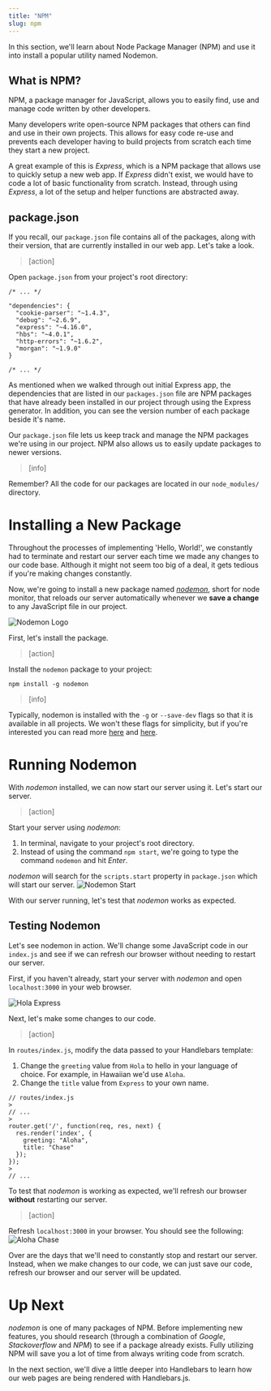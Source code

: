 ```yaml
---
title: "NPM"
slug: npm
---
```


In this section, we'll learn about Node Package Manager (NPM) and use it into install a popular utility named Nodemon.

## What is NPM?

NPM, a package manager for JavaScript, allows you to easily find, use and manage code written by other developers.

Many developers write open-source NPM packages that others can find and use in their own projects. This allows for easy code re-use and prevents each developer having to build projects from scratch each time they start a new project.

A great example of this is _Express_, which is a NPM package that allows use to quickly setup a new web app. If _Express_ didn't exist, we would have to code a lot of basic functionality from scratch. Instead, through using _Express_, a lot of the setup and helper functions are abstracted away.

## package.json

If you recall, our `package.json` file contains all of the packages, along with their version, that are currently installed in our web app. Let's take a look.

> [action]
>
Open `package.json` from your project's root directory:
>
```
/* ... */

"dependencies": {
  "cookie-parser": "~1.4.3",
  "debug": "~2.6.9",
  "express": "~4.16.0",
  "hbs": "~4.0.1",
  "http-errors": "~1.6.2",
  "morgan": "~1.9.0"
}

/* ... */
```
>
As mentioned when we walked through out initial Express app, the dependencies that are listed in our `packages.json` file are NPM packages that have already been installed in our project through using the Express generator. In addition, you can see the version number of each package beside it's name.

Our `package.json` file lets us keep track and manage the NPM packages we're using in our project. NPM also allows us to easily update packages to newer versions.

> [info]
>
Remember? All the code for our packages are located in our `node_modules/` directory.

# Installing a New Package

Throughout the processes of implementing 'Hello, World!', we constantly had to terminate and restart our server each time we made any changes to our code base. Although it might not seem too big of a deal, it gets tedious if you're making changes constantly.

Now, we're going to install a new package named [_nodemon_](https://nodemon.io/), short for node monitor, that reloads our server automatically whenever we **save a change** to any JavaScript file in our project.

![Nodemon Logo](assets/nodemon_logo.jpg)

First, let's install the package.

> [action]
>
Install the `nodemon` package to your project:
>
```
npm install -g nodemon
```

<!--  -->

> [info]
>
Typically, nodemon is installed with the `-g` or `--save-dev` flags so that it is available in all projects. We won't these flags for simplicity, but if you're interested you can read more [here](https://stackoverflow.com/questions/22891211/what-is-the-difference-between-save-and-save-dev) and [here](http://imcodebased.com/npm-save-or-save-dev-which-one-to-use/).

# Running Nodemon

With _nodemon_ installed, we can now start our server using it. Let's start our server.

> [action]
>
Start your server using _nodemon_:
>
1. In terminal, navigate to your project's root directory.
1. Instead of using the command `npm start`, we're going to type the command `nodemon` and hit _Enter_.
>
_nodemon_ will search for the `scripts.start` property in `package.json` which will start our server. ![Nodemon Start](assets/nodemon_start.jpg)

With our server running, let's test that _nodemon_ works as expected.

## Testing Nodemon

Let's see nodemon in action. We'll change some JavaScript code in our `index.js` and see if we can refresh our browser without needing to restart our server.

First, if you haven't already, start your server with _nodemon_ and open `localhost:3000` in your web browser.

![Hola Express](assets/hola_express.jpg)

Next, let's make some changes to our code.

> [action]
>
In `routes/index.js`, modify the data passed to your Handlebars template:
>
1. Change the `greeting` value from `Hola` to hello in your language of choice. For example, in Hawaiian we'd use `Aloha`.
2. Change the `title` value from `Express` to your own name.
>
```
// routes/index.js
>
// ...
>
router.get('/', function(req, res, next) {
  res.render('index', {
    greeting: "Aloha",
    title: "Chase"
  });
});
>
// ...
```

To test that _nodemon_ is working as expected, we'll refresh our browser **without** restarting our server.

> [action]
>
Refresh `localhost:3000` in your browser. You should see the following: ![Aloha Chase](assets/aloha_chase.jpg)

Over are the days that we'll need to constantly stop and restart our server. Instead, when we make changes to our code, we can just save our code, refresh our browser and our server will be updated.

# Up Next

_nodemon_ is one of many packages of NPM. Before implementing new features, you should research (through a combination of _Google_, _Stackoverflow_ and _NPM_) to see if a package already exists. Fully utilizing NPM will save you a lot of time from always writing code from scratch.

In the next section, we'll dive a little deeper into Handlebars to learn how our web pages are being rendered with Handlebars.js.
